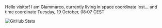 Hello visitor! I am Giammarco, currently living in space coordinate lost... and time coordinate Tuesday, 19 October, 08:07 CEST

![GitHub Stats](https://github-readme-stats.vercel.app/api?username=grcasanova)

